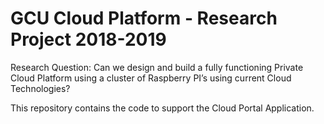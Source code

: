 # GCU Cloud Platform - Research Project 2018-2019

Research Question: Can we design and build a fully functioning Private Cloud Platform using a cluster of Raspberry PI’s using current Cloud Technologies?

This repository contains the code to support the Cloud Portal Application.
